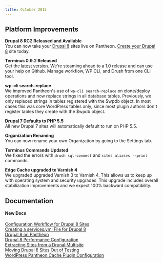 ```yaml
---
title: October 2015
---
```


## Platform Improvements

**Drupal 8 RC2 Released and Available**  
You can now take your [Drupal 8](https://pantheon.io/blog/drupal-8-support-pantheon) sites live on Pantheon. [Create your Drupal 8](https://pantheon.io/d8) site today.

**Terminus 0.9.2 Released**  
Get the [latest version](https://github.com/pantheon-systems/cli/releases). We're steaming ahead to a 1.0 release and can use your help on Github. Manage workflow, WP CLI, and Drush from one CLI tool.

**wp-cli search-replace**    
We improved Pantheon's use of `wp-cli search-replace` on clone/deploy operations and now replace strings in all database tables. Previously, we only replaced strings in tables registered with the $wpdb object. In most cases this was core WordPress tables only, since most plugin authors don't register tables they create with the $wpdb object.

**Drupal 7 Defaults to PHP 5.5**  
All new Drupal 7 sites will automatically default to run on PHP 5.5.

**Organization Renaming**  
You can now rename your own Organization by going to the Settings tab.

**Terminus Commands Updated**  
We fixed the errors with `drush sql-connect` and `sites aliases --print ` commands.

**Edge Cache upgraded to Varnish 4**    
We upgraded upgraded Varnish 3 to Varnish 4. This allows us to keep up with operating system and security upgrades. This upgrade includes overall stabilization improvements and we expect 100% backward compatibility.


## Documentation

#### New Docs

[Configuration Workflow for Drupal 8 Sites](/docs/configuration-management/)    
[Creating a services.yml File for Drupal 8](/docs/create-services-yml-file/)  
[Drupal 8 on Pantheon](/docs/drupal8/)  
[Drupal 8 Performance Configuration](/docs/drupal-8-performance-and-caching-settings/)  
[Extracting Sites from a Drupal Multisite](/docs/unwind-a-multisite/)  
[Moving Drupal 8 Sites Out of Testing](/docs/moving-out-of-testing/)  
[WordPress Pantheon Cache Plugin Configuration](/docs/wordpress-pantheon-cache-plugin-configuration/)
